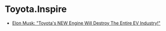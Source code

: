 # Toyota.Inspire
- [Elon Musk: "Toyota's NEW Engine Will Destroy The Entire EV Industry!"](https://youtu.be/1WNz1Hru_9I)

